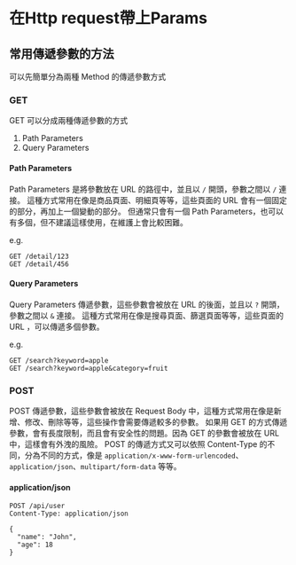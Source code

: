 # 在Http request帶上Params

## 常用傳遞參數的方法

可以先簡單分為兩種 Method 的傳遞參數方式

### GET

GET 可以分成兩種傳遞參數的方式

1. Path Parameters
2. Query Parameters

#### Path Parameters

Path Parameters 是將參數放在 URL 的路徑中，並且以 `/` 開頭，參數之間以 `/` 連接。
這種方式常用在像是商品頁面、明細頁等等，這些頁面的 URL 會有一個固定的部分，再加上一個變動的部分。
但通常只會有一個 Path Parameters，也可以有多個，但不建議這樣使用，在維護上會比較困難。

e.g.

```http
GET /detail/123
GET /detail/456
```

#### Query Parameters

Query Parameters 傳遞參數，這些參數會被放在 URL 的後面，並且以 `?` 開頭，參數之間以 `&` 連接。
這種方式常用在像是搜尋頁面、篩選頁面等等，這些頁面的 URL ，可以傳遞多個參數。

e.g.

```http
GET /search?keyword=apple
GET /search?keyword=apple&category=fruit
```

### POST

POST 傳遞參數，這些參數會被放在 Request Body 中，這種方式常用在像是新增、修改、刪除等等，這些操作會需要傳遞較多的參數。
如果用 GET 的方式傳遞參數，會有長度限制，而且會有安全性的問題。因為 GET 的參數會被放在 URL 中，這樣會有外洩的風險。
POST 的傳遞方式又可以依照 Content-Type 的不同，分為不同的方式，像是 `application/x-www-form-urlencoded`、`application/json`、`multipart/form-data` 等等。

#### application/json

```http
POST /api/user
Content-Type: application/json

{
  "name": "John",
  "age": 18
}
```
